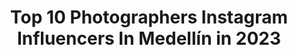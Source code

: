 ---
title: Top 10 Photographers Instagram Influencers In Medellín in 2023
description: >-
  Find top photographers Instagram influencers in Medellín in 2023. Most popular hashtags: #colombia #medellin #photooftheday #photography.
platform: Instagram
hits: 22
text_top: See the top-rated Instagram influencers on inBeat.
text_bottom: Our search engine holds 22 Instagram influencers like this in Medellín, Colombia for you to connect with.
profiles:
  - username: "andresocampomp"
    fullname: >-
      Andres Ocampo Photographer™
    bio: >-
      📸 PHOTOGRAPHER & FILMMAKER 🎬 Videos Musicales y Corporativos 📷 CURSOS DE EDICIÓN PHOTOSHOP Y LIGHTROOM 👰🏼 @matrimonios_colombia 🔛 @andresocampoph
    location: "Colombia"
    followers: 17600
    engagement: 204
    commentsToLikes: 0.041053
    id: ck8syjnb6l0lz0j785hle5jsk
    verified: false
    hashtags: "#medellin, #photographer, #albarreiro, #photooftheday"
  - username: "hqpola"
    fullname: >-
      ✖️•🌻 ραυℓα αndreα αrιαѕ 🌻•✖️
    bio: >-
      •FOTOGRAFA OFICIAL📸 @yandaryyostin •Photographer •Love art •Viajar✈️•Amar💌•Crear📸•Vivir✨•Sonreir🌝 🇨🇴MEDELLÍN!
    location: "Colombia"
    followers: 14037
    engagement: 1047
    commentsToLikes: 0.026008
    id: ck8tcfdqpza0x0j78xunol1az
    verified: false
    hashtags: "#tiktok, #photo, #foto, #medellin"
  - username: "alejosses"
    fullname: >-
      Alejandro Osses
    bio: >-
      Realizador Audiovisual Cultura Gastronómica, siempre en pro de ayudar a nuestros productores y territorio olvidado, soñando y construyendo país.
    location: "Colombia"
    followers: 6445
    engagement: 464
    commentsToLikes: 0.054299
    id: ckaortrvpopqp0i787n3dcqch
    verified: false
    hashtags: "#foto, #comida, #pacifico, #film"
  - username: "carolinajaramillomodel"
    fullname: >-
      Carolina Jaramillo C
    bio: >-
      Colombian Model Exploring 😈😇. Egérie @bonsens_boutique Photographer @carolinajaramillophoto
    location: "Colombia"
    followers: 41772
    engagement: 124
    commentsToLikes: 0.028600
    id: ck0w4n86szey20i190mpvnhsj
    verified: false
    hashtags: "#love, #bonsensboutique, #carolinajaramillomodel, #stayhome"
  - username: "lucius.ph"
    fullname: >-
      ・ＬＵＣＩＵＳ • ＰＨ・
    bio: >-
      📸 Photographer portrait 📟 Audiovisual producer CALI・COL 📥Para sesiones info aquí 📥
    location: "Colombia"
    followers: 3817
    engagement: 588
    commentsToLikes: 0.036092
    id: ck5zknppsjtci0i149c4cckq6
    verified: false
    hashtags: "#cali, #shotzports, #specialfilm, #burnmagazine"
  - username: "alex_betancure"
    fullname: >-
      🇨🇴 La Colombia de Alex 📸 Fotos
    bio: >-
      Conoce la bella Colombia 🇨🇴 foto a foto 📸 🧭 Viajes 📸 fotografía Y 🤠 🅟🅤🅑🅛🅘🅒🅘🅓🅐🅓 por DM 👩‍🌾 Tradición 🧙Experiencias 📍Medellín Antioquia
    location: "Colombia"
    followers: 15916
    engagement: 709
    commentsToLikes: 0.033616
    id: ck14je4uxjve80i19d4ba64q6
    verified: false
    hashtags: "#montain, #cafe, #green, #yovoy"
  - username: "pedazodejuano"
    fullname: >-
      PedazodeJuano©
    bio: >-
      🇨🇴Colombian Photographer 📸Learning how to use my camera 🥗Food shots in @food.by.light ©️all rights reserved 📍based in Medellín Colombia papá 👇Wapp
    location: "Colombia"
    followers: 2660
    engagement: 967
    commentsToLikes: 0.079675
    id: ckap98menrm790i78rtgjymxj
    verified: false
    hashtags: "#idpaisa, #travelgrafia, #nikonistas, #galeriaco"
  - username: "nashootphoto"
    fullname: >-
      "Nashoot”
    bio: >-
      🇻🇪&🇨🇴Photographer & Film Sessions and Colaborations DM 📍🌎 Cartagena, Colombia Prints Available
    location: "Colombia"
    followers: 11019
    engagement: 287
    commentsToLikes: 0.024624
    id: ck8swl941egtp0j78qflzpmsc
    verified: false
    hashtags: "#sea, #beach, #photography, #nashoot"
  - username: "yosoytes"
    fullname: >-
      ✖️TES✖️
    bio: >-
      Artist 👁‍🗨 Creative Director n photographer @maluma n @royaltyworldinc 🎥 #CunaDeOro
    location: "Colombia"
    followers: 61027
    engagement: 109
    commentsToLikes: 0.028813
    id: ck0vzszjiardw0i19oqovss2y
    verified: false
    hashtags: "#quechimba, #tesview, #tbt, #yamaha"
  - username: "ferriveraruiz"
    fullname: >-
      Fernando Rivera
    bio: >-
      Fer Rivera 😎 Fotógrafo 📸 Director de videos musicales🎥🎬 Fashion Photographer Director music videos🎹🎼🎤 #NYC #MIA #BOG fernandorivera2020@gmail.com
    location: "Colombia"
    followers: 45233
    engagement: 93
    commentsToLikes: 0.100243
    id: ck14k0520n1tm0i19mw92y2yp
    verified: false
    hashtags: "#tiktok, #fotografo, #model, #makeup"
---